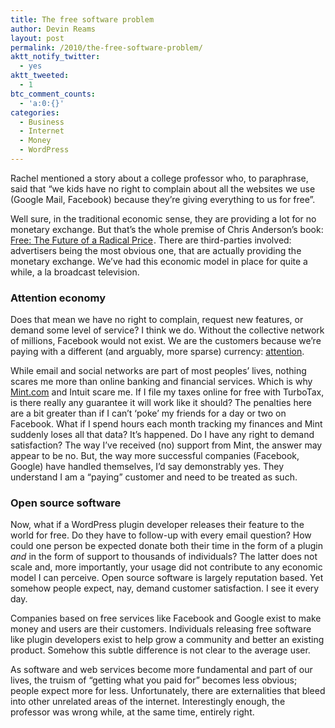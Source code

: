 ```yaml
---
title: The free software problem
author: Devin Reams
layout: post
permalink: /2010/the-free-software-problem/
aktt_notify_twitter:
  - yes
aktt_tweeted:
  - 1
btc_comment_counts:
  - 'a:0:{}'
categories:
  - Business
  - Internet
  - Money
  - WordPress
---
```

Rachel mentioned a story about a college professor who, to paraphrase, said that &#8220;we kids have no right to complain about all the websites we use (Google Mail, Facebook) because they&#8217;re giving everything to us for free&#8221;.

Well sure, in the traditional economic sense, they are providing a lot for no monetary exchange. But that&#8217;s the whole premise of Chris Anderson&#8217;s book: [Free: The Future of a Radical Price][1]<img src="http://www.assoc-amazon.com/e/ir?t=devinreamscom-20&#038;l=as2&#038;o=1&#038;a=1401322905" width="1" height="1" border="0" alt="" style="border:none !important; margin:0px !important;" />. There are third-parties involved: advertisers being the most obvious one, that are actually providing the monetary exchange. We&#8217;ve had this economic model in place for quite a while, a la broadcast television.

### Attention economy

Does that mean we have no right to complain, request new features, or demand some level of service? I think we do. Without the collective network of millions, Facebook would not exist. We are the customers because we&#8217;re paying with a different (and arguably, more sparse) currency: [attention][2].

While email and social networks are part of most peoples&#8217; lives, nothing scares me more than online banking and financial services. Which is why [Mint.com][3] and Intuit scare me. If I file my taxes online for free with TurboTax, is there really any guarantee it will work like it should? The penalties here are a bit greater than if I can&#8217;t &#8216;poke&#8217; my friends for a day or two on Facebook. What if I spend hours each month tracking my finances and Mint suddenly loses all that data? It&#8217;s happened. Do I have any right to demand satisfaction? The way I&#8217;ve received (no) support from Mint, the answer may appear to be no. But, the way more successful companies (Facebook, Google) have handled themselves, I&#8217;d say demonstrably yes. They understand I am a &#8220;paying&#8221; customer and need to be treated as such.

### Open source software

Now, what if a WordPress plugin developer releases their feature to the world for free. Do they have to follow-up with every email question? How could one person be expected donate both their time in the form of a plugin *and* in the form of support to thousands of individuals? The latter does not scale and, more importantly, your usage did not contribute to any economic model I can perceive. Open source software is largely reputation based. Yet somehow people expect, nay, demand customer satisfaction. I see it every day.

Companies based on free services like Facebook and Google exist to make money and users are their customers. Individuals releasing free software like plugin developers exist to help grow a community and better an existing product. Somehow this subtle difference is not clear to the average user.

As software and web services become more fundamental and part of our lives, the truism of &#8220;getting what you paid for&#8221; becomes less obvious; people expect more for less. Unfortunately, there are externalities that bleed into other unrelated areas of the internet. Interestingly enough, the professor was wrong while, at the same time, entirely right.

 [1]: http://www.amazon.com/gp/product/1401322905?ie=UTF8&#038;tag=devinreamscom-20&#038;linkCode=as2&#038;camp=1789&#038;creative=390957&#038;creativeASIN=1401322905
 [2]: http://en.wikipedia.org/wiki/Attention_economy
 [3]: http://mint.com/